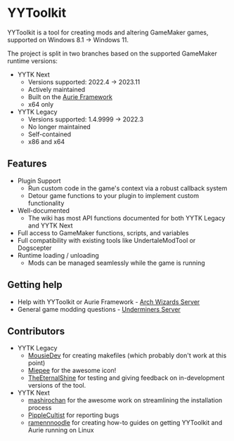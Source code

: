 # YYToolkit
YYToolkit is a tool for creating mods and altering GameMaker games, supported on Windows 8.1 → Windows 11.

The project is split in two branches based on the supported GameMaker runtime versions:
  - YYTK Next
    - Versions supported: 2022.4 → 2023.11
    - Actively maintained
    - Built on the [Aurie Framework](https://github.com/Archie-osu/Aurie)
    - x64 only
  - YYTK Legacy
    - Versions supported: 1.4.9999 → 2022.3
    - No longer maintained
    - Self-contained
    - x86 and x64

## Features
- Plugin Support
  - Run custom code in the game's context via a robust callback system
  - Detour game functions to your plugin to implement custom functionality
- Well-documented
  - The wiki has most API functions documented for both YYTK Legacy and YYTK Next
- Full access to GameMaker functions, scripts, and variables
- Full compatibility with existing tools like UndertaleModTool or Dogscepter
- Runtime loading / unloading
  - Mods can be managed seamlessly while the game is running

## Getting help
- Help with YYToolkit or Aurie Framework - [Arch Wizards Server](https://discord.gg/vbT8Ed4cpq)
- General game modding questions - [Underminers Server](https://discord.gg/3ESNF4QPrh)

## Contributors
- YYTK Legacy
  - [MousieDev](https://github.com/MousieDev) for creating makefiles (which probably don't work at this point)
  - [Miepee](https://github.com/Miepee) for the awesome icon!
  - [TheEternalShine](https://github.com/TheEternalShine) for testing and giving feedback on in-development versions of the tool.
- YYTK Next
  - [mashirochan](https://github.com/mashirochan) for the awesome work on streamlining the installation process
  - [PippleCultist](https://github.com/PippleCultist) for reporting bugs
  - [ramennnoodle](https://github.com/liraymond04) for creating how-to guides on getting YYToolkit and Aurie running on Linux
